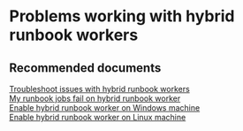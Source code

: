 <properties
    pageTitle="Problems working with hybrid runbook workers"
    description="Problems working with hybrid runbook workers"
    service="microsoft.automation"
    resource="automationaccounts"
    authors="csand"
    displayOrder="5"
    selfHelpType="resource"
    productPesIds=""
    supportTopicIds=""
    resourceTags=""
    cloudEnvironments="public"
/>

# Problems working with hybrid runbook workers

## **Recommended documents**
[Troubleshoot issues with hybrid runbook workers](https://docs.microsoft.com/en-us/azure/automation/troubleshoot/hybrid-runbook-worker)<br>
[My runbook jobs fail on hybrid runbook worker](https://docs.microsoft.com/en-us/azure/automation/troubleshoot/hybrid-runbook-worker#runbook-execution-fails)<br>
[Enable hybrid runbook worker on Windows machine](https://docs.microsoft.com/en-us/azure/automation/automation-windows-hrw-install)<br>
[Enable hybrid runbook worker on Linux machine](https://docs.microsoft.com/en-us/azure/automation/automation-linux-hrw-install)<br>
